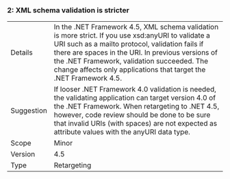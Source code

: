 ### 2: XML schema validation is stricter

|   |   |
|---|---|
|Details|In the .NET Framework 4.5, XML schema validation is more strict. If you use xsd:anyURI to validate a URI such as a mailto protocol, validation fails if there are spaces in the URI. In previous versions of the .NET Framework, validation succeeded. The change affects only applications that target the .NET Framework 4.5.|
|Suggestion|If looser .NET Framework 4.0 validation is needed, the validating application can target version 4.0 of the .NET Framework. When retargeting to .NET 4.5, however, code review should be done to be sure that invalid URIs (with spaces) are not expected as attribute values with the anyURI data type.|
|Scope|Minor|
|Version|4.5|
|Type|Retargeting|

